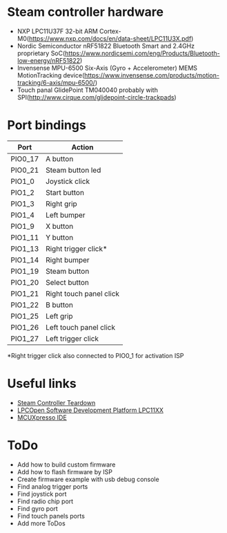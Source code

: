 # Steam controller hardware
* NXP LPC11U37F 32-bit ARM Cortex-M0(https://www.nxp.com/docs/en/data-sheet/LPC11U3X.pdf)
* Nordic Semiconductor nRF51822 Bluetooth Smart and 2.4GHz proprietary SoC(https://www.nordicsemi.com/eng/Products/Bluetooth-low-energy/nRF51822)
* Invensense MPU-6500 Six-Axis (Gyro + Accelerometer) MEMS MotionTracking device(https://www.invensense.com/products/motion-tracking/6-axis/mpu-6500/)
* Touch panal GlidePoint TM040040 probably with SPI(http://www.cirque.com/glidepoint-circle-trackpads)

# Port bindings

| Port          | Action                  |
| ------------- | -------------           |
| PIO0_17       | A button                |
| PIO0_21       | Steam button led        |
| PIO1_0        | Joystick click          |
| PIO1_2        | Start button            |
| PIO1_3        | Right grip              |
| PIO1_4        | Left bumper             |
| PIO1_9        | X button                |
| PIO1_11       | Y button                |
| PIO1_13       | Right trigger click*    |
| PIO1_14       | Right bumper            |
| PIO1_19       | Steam button            |
| PIO1_20       | Select button           |
| PIO1_21       | Right touch panel click |
| PIO1_22       | B button                |
| PIO1_25       | Left grip               |
| PIO1_26       | Left touch panel click  |
| PIO1_27       | Left trigger click      |

*Right trigger click also connected to PIO0_1 for activation ISP 

# Useful links
* [Steam Controller Teardown](https://ru.ifixit.com/Teardown/Steam+Controller+Teardown/52578)
* [LPCOpen Software Development Platform LPC11XX](https://www.nxp.com/support/developer-resources/software-development-tools/lpc-developer-resources-/lpcopen-libraries-and-examples/lpcopen-software-development-platform-lpc11xx:LPCOPEN-SOFTWARE-FOR-LPC11XX?tab=Design_Tools_Tab)
* [MCUXpresso IDE](https://www.nxp.com/support/developer-resources/software-development-tools/mcuxpresso-software-and-tools/mcuxpresso-integrated-development-environment-ide:MCUXpresso-IDE)

# ToDo
* Add how to build custom firmware
* Add how to flash firmware by ISP
* Create firmware example with usb debug console
* Find analog trigger ports
* Find joystick port
* Find radio chip port
* Find gyro port
* Find touch panels ports
* Add more ToDos
